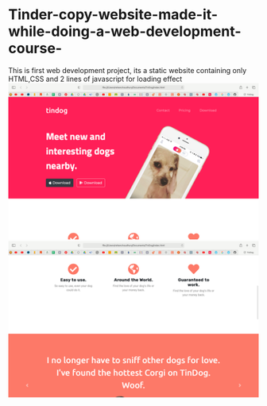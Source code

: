 # Tinder-copy-website-made-it-while-doing-a-web-development-course-
This is first web development project, its a static website containing only HTML,CSS and 2 lines of javascript for loading effect
![](https://github.com/Abusayid693/Tinder-copy-website-made-it-while-doing-a-web-development-course-/blob/main/Screenshot%202020-12-19%20at%201.07.11%20PM.png)
![](https://github.com/Abusayid693/Tinder-copy-website-made-it-while-doing-a-web-development-course-/blob/main/Screenshot%202020-12-19%20at%201.07.30%20PM.png)
